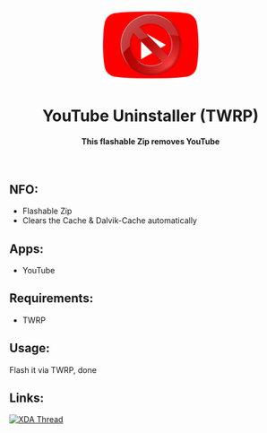 <p align="center"><img src="https://github.com/K3V1991/YouTube-Uninstaller/blob/main/YouTube-Uninstaller.png" width="180"></a>
<h1 align="center"><b>YouTube Uninstaller (TWRP)</b></h1>
<h4 align="center">This flashable Zip removes YouTube</h4>
<br />

## NFO:
* Flashable Zip
* Clears the Cache & Dalvik-Cache automatically

## Apps:
* YouTube

## Requirements:
* TWRP

## Usage:
Flash it via TWRP, done
<br />

## Links:
[![XDA Thread](https://img.shields.io/badge/XDA-Thread-orange.svg)](https://forum.xda-developers.com/t/script-facebook-uninstaller-helpful-for-facebook-lc.3900760/)
